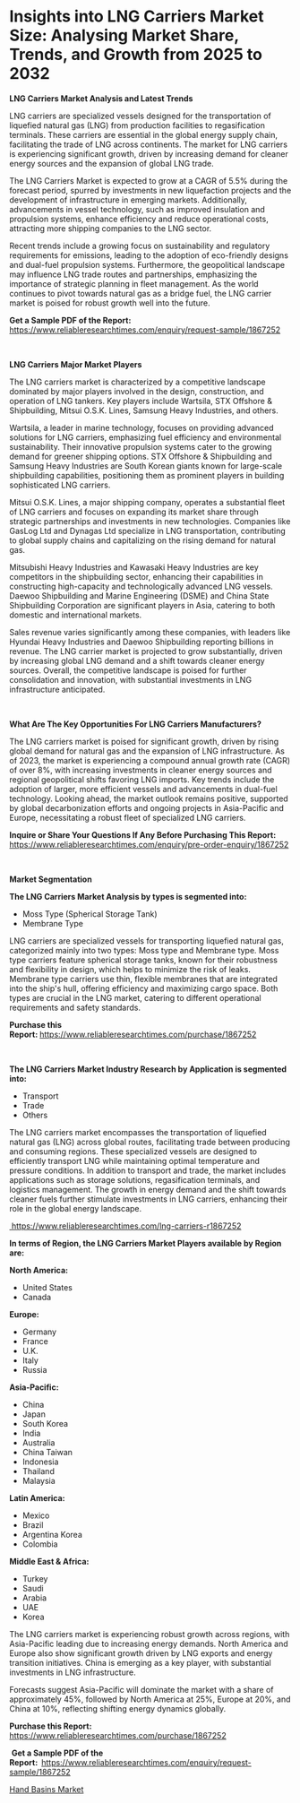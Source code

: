<p><h1>Insights into LNG Carriers Market Size: Analysing Market Share, Trends, and Growth from 2025 to 2032</h1></p><p><strong>LNG Carriers Market Analysis and Latest Trends</strong></p>
<p><p>LNG carriers are specialized vessels designed for the transportation of liquefied natural gas (LNG) from production facilities to regasification terminals. These carriers are essential in the global energy supply chain, facilitating the trade of LNG across continents. The market for LNG carriers is experiencing significant growth, driven by increasing demand for cleaner energy sources and the expansion of global LNG trade. </p><p>The LNG Carriers Market is expected to grow at a CAGR of 5.5% during the forecast period, spurred by investments in new liquefaction projects and the development of infrastructure in emerging markets. Additionally, advancements in vessel technology, such as improved insulation and propulsion systems, enhance efficiency and reduce operational costs, attracting more shipping companies to the LNG sector. </p><p>Recent trends include a growing focus on sustainability and regulatory requirements for emissions, leading to the adoption of eco-friendly designs and dual-fuel propulsion systems. Furthermore, the geopolitical landscape may influence LNG trade routes and partnerships, emphasizing the importance of strategic planning in fleet management. As the world continues to pivot towards natural gas as a bridge fuel, the LNG carrier market is poised for robust growth well into the future.</p></p>
<p><strong>Get a Sample PDF of the Report:&nbsp;</strong> <a href="https://www.reliableresearchtimes.com/enquiry/request-sample/1867252?utm_campaign=2538&utm_medium=2&utm_source=Github&utm_content=ia&utm_term=02032025&utm_id=lng-carriers">https://www.reliableresearchtimes.com/enquiry/request-sample/1867252</a></p>
<p>&nbsp;</p>
<p><strong>LNG Carriers Major Market Players</strong></p>
<p><p>The LNG carriers market is characterized by a competitive landscape dominated by major players involved in the design, construction, and operation of LNG tankers. Key players include Wartsila, STX Offshore & Shipbuilding, Mitsui O.S.K. Lines, Samsung Heavy Industries, and others. </p><p>Wartsila, a leader in marine technology, focuses on providing advanced solutions for LNG carriers, emphasizing fuel efficiency and environmental sustainability. Their innovative propulsion systems cater to the growing demand for greener shipping options. STX Offshore & Shipbuilding and Samsung Heavy Industries are South Korean giants known for large-scale shipbuilding capabilities, positioning them as prominent players in building sophisticated LNG carriers.</p><p>Mitsui O.S.K. Lines, a major shipping company, operates a substantial fleet of LNG carriers and focuses on expanding its market share through strategic partnerships and investments in new technologies. Companies like GasLog Ltd and Dynagas Ltd specialize in LNG transportation, contributing to global supply chains and capitalizing on the rising demand for natural gas.</p><p>Mitsubishi Heavy Industries and Kawasaki Heavy Industries are key competitors in the shipbuilding sector, enhancing their capabilities in constructing high-capacity and technologically advanced LNG vessels. Daewoo Shipbuilding and Marine Engineering (DSME) and China State Shipbuilding Corporation are significant players in Asia, catering to both domestic and international markets.</p><p>Sales revenue varies significantly among these companies, with leaders like Hyundai Heavy Industries and Daewoo Shipbuilding reporting billions in revenue. The LNG carrier market is projected to grow substantially, driven by increasing global LNG demand and a shift towards cleaner energy sources. Overall, the competitive landscape is poised for further consolidation and innovation, with substantial investments in LNG infrastructure anticipated.</p></p>
<p>&nbsp;</p>
<p><strong>What Are The Key Opportunities For LNG Carriers Manufacturers?</strong></p>
<p><p>The LNG carriers market is poised for significant growth, driven by rising global demand for natural gas and the expansion of LNG infrastructure. As of 2023, the market is experiencing a compound annual growth rate (CAGR) of over 8%, with increasing investments in cleaner energy sources and regional geopolitical shifts favoring LNG imports. Key trends include the adoption of larger, more efficient vessels and advancements in dual-fuel technology. Looking ahead, the market outlook remains positive, supported by global decarbonization efforts and ongoing projects in Asia-Pacific and Europe, necessitating a robust fleet of specialized LNG carriers.</p></p>
<p><strong>Inquire or Share Your Questions If Any Before Purchasing This Report:</strong> <a href="https://www.reliableresearchtimes.com/enquiry/pre-order-enquiry/1867252?utm_campaign=2538&utm_medium=2&utm_source=Github&utm_content=ia&utm_term=02032025&utm_id=lng-carriers">https://www.reliableresearchtimes.com/enquiry/pre-order-enquiry/1867252</a></p>
<p>&nbsp;</p>
<p><strong>Market Segmentation</strong></p>
<p><strong>The LNG Carriers Market Analysis by types is segmented into:</strong></p>
<p><ul><li>Moss Type (Spherical Storage Tank)</li><li>Membrane Type</li></ul></p>
<p><p>LNG carriers are specialized vessels for transporting liquefied natural gas, categorized mainly into two types: Moss type and Membrane type. Moss type carriers feature spherical storage tanks, known for their robustness and flexibility in design, which helps to minimize the risk of leaks. Membrane type carriers use thin, flexible membranes that are integrated into the ship's hull, offering efficiency and maximizing cargo space. Both types are crucial in the LNG market, catering to different operational requirements and safety standards.</p></p>
<p><strong>Purchase this Report:&nbsp;</strong><a href="https://www.reliableresearchtimes.com/purchase/1867252?utm_campaign=2538&utm_medium=2&utm_source=Github&utm_content=ia&utm_term=02032025&utm_id=lng-carriers">https://www.reliableresearchtimes.com/purchase/1867252</a></p>
<p>&nbsp;</p>
<p><strong>The LNG Carriers Market Industry Research by Application is segmented into:</strong></p>
<p><ul><li>Transport</li><li>Trade</li><li>Others</li></ul></p>
<p><p>The LNG carriers market encompasses the transportation of liquefied natural gas (LNG) across global routes, facilitating trade between producing and consuming regions. These specialized vessels are designed to efficiently transport LNG while maintaining optimal temperature and pressure conditions. In addition to transport and trade, the market includes applications such as storage solutions, regasification terminals, and logistics management. The growth in energy demand and the shift towards cleaner fuels further stimulate investments in LNG carriers, enhancing their role in the global energy landscape.</p></p>
<p><a href="https://www.reliableresearchtimes.com/lng-carriers-r1867252?utm_campaign=2538&utm_medium=2&utm_source=Github&utm_content=ia&utm_term=02032025&utm_id=lng-carriers">&nbsp;https://www.reliableresearchtimes.com/lng-carriers-r1867252</a></p>
<p><strong>In terms of Region, the LNG Carriers Market Players available by Region are:</strong></p>
<p>
    <p> <strong> North America: </strong>
        <ul>
            <li>United States</li>
            <li>Canada</li>
        </ul>
        </p> 
    <p> <strong> Europe: </strong>
        <ul>
            <li>Germany</li>
            <li>France</li>
            <li>U.K.</li>
            <li>Italy</li>
            <li>Russia</li>
        </ul>
        </p> 
    <p> <strong> Asia-Pacific: </strong>
        <ul>
            <li>China</li>
            <li>Japan</li>
            <li>South Korea</li>
            <li>India</li>
            <li>Australia</li>
            <li>China Taiwan</li>
            <li>Indonesia</li>
            <li>Thailand</li>
            <li>Malaysia</li>
        </ul>
        </p> 
    <p> <strong> Latin America: </strong>
        <ul>
            <li>Mexico</li>
            <li>Brazil</li>
            <li>Argentina Korea</li>
            <li>Colombia</li>
        </ul>
        </p> 
    <p> <strong> Middle East & Africa: </strong>
        <ul>
            <li>Turkey</li>
            <li>Saudi</li>
            <li>Arabia</li>
            <li>UAE</li>
            <li>Korea</li>
        </ul>
    </p>
    </p>
<p><p>The LNG carriers market is experiencing robust growth across regions, with Asia-Pacific leading due to increasing energy demands. North America and Europe also show significant growth driven by LNG exports and energy transition initiatives. China is emerging as a key player, with substantial investments in LNG infrastructure. </p><p>Forecasts suggest Asia-Pacific will dominate the market with a share of approximately 45%, followed by North America at 25%, Europe at 20%, and China at 10%, reflecting shifting energy dynamics globally.</p></p>
<p><strong>Purchase this Report: </strong><a href="https://www.reliableresearchtimes.com/purchase/1867252?utm_campaign=2538&utm_medium=2&utm_source=Github&utm_content=ia&utm_term=02032025&utm_id=lng-carriers">https://www.reliableresearchtimes.com/purchase/1867252</a></p>
<p>&nbsp;<strong>Get a Sample PDF of the Report:&nbsp;&nbsp;</strong><a href="https://www.reliableresearchtimes.com/enquiry/request-sample/1867252?utm_campaign=2538&utm_medium=2&utm_source=Github&utm_content=ia&utm_term=02032025&utm_id=lng-carriers">https://www.reliableresearchtimes.com/enquiry/request-sample/1867252</a></p>
<p><strong></strong></p>
<p><p><a href="https://github.com/barnickclara79/Market-Research-Report-List-1/blob/main/hand-basins-market.md?utm_campaign=2538&utm_medium=2&utm_source=Github&utm_content=ia&utm_term=02032025&utm_id=lng-carriers">Hand Basins Market</a></p></p>